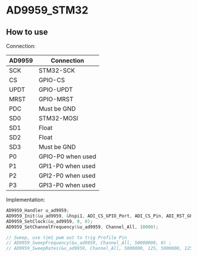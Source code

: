 # AD9959_STM32

## How to use

Connection:

AD9959|Connection
---|---
SCK|STM32-SCK
CS|GPIO-CS
UPDT|GPIO-UPDT
MRST|GPIO-MRST
PDC|Must be GND
SD0|STM32-MOSI
SD1|Float
SD2|Float
SD3|Must be GND
P0|GPIO-P0 when used
P1|GPI1-P0 when used
P2|GPI2-P0 when used
P3|GPI3-P0 when used

Implementation:

```cpp
AD9959_Handler u_ad9959;
AD9959_Init(&u_ad9959, &hspi1, ADI_CS_GPIO_Port, ADI_CS_Pin, ADI_RST_GPIO_Port, ADI_RST_Pin, ADI_UPDT_GPIO_Port, ADI_UPDT_Pin, 25000000, 0);
AD9959_SetClock(&u_ad9959, 0, 0);
AD9959_SetChannelFrequency(&u_ad9959, Channel_All, 10000);

// Sweep, use tim1 pwm out to trig Profile Pin
// AD9959_SweepFrequency(&u_ad9959, Channel_All, 50000000, 0) ;
// AD9959_SweepRates(&u_ad9959, Channel_All, 5000000, 125, 5000000, 125);

```
